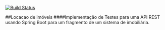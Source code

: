 [![Build Status](https://travis-ci.org/danielmarquesdm/locacao-de-imoveis.svg?branch=main)](https://travis-ci.org/danielmarquesdm/locacao-de-imoveis)

##Locacao de imóveis
####Implementação de Testes para uma API REST usando Spring Boot para um fragmento de um sistema de imobiliária.